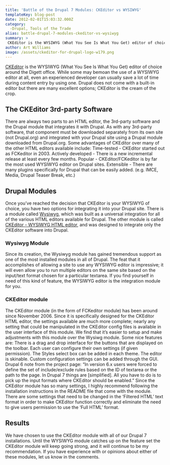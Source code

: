 ```yaml
---
title: 'Battle of the Drupal 7 Modules: CKEditor vs WYSIWYG'
templateKey: blog-post
date: 2012-02-01T15:03:32.000Z
category: 
  -Drupal, Tools of the Trade
alias: battle-drupal-7-modules-ckeditor-vs-wysiwyg
summary: > 
 CKEditor is the WYSIWYG (What You See Is What You Get) editor of choice around the Digett office. While some may bemoan the use of a WYSIWYG editor at all, even an experienced developer can usually save a lot of time during content entry by using one. Drupal does not come with a built-in editor but there are many excellent options; CKEditor is the cream of the crop.
author: Art Williams
image: /assets/ckeditor-for-drupal-logo-w179.png
---
```


[CKEditor](http://ckeditor.com/) is the WYSIWYG (What You See Is What You Get) editor of choice around the Digett office. While some may bemoan the use of a WYSIWYG editor at all, even an experienced developer can usually save a lot of time during content entry by using one. Drupal does not come with a built-in editor but there are many excellent options; CKEditor is the cream of the crop.

The CKEditor 3rd-party Software
-------------------------------

There are always two parts to an HTML editor, the 3rd-party software and the Drupal module that integrates it with Drupal. As with any 3rd-party software, that component must be downloaded separately from its own site (not Drupal.org) and integrated with your Drupal site using a Drupal module downloaded from Drupal.org. Some advantages of CKEditor over many of the other HTML editors available include: Time-tested - CKEditor started out as FCKeditor in 2003. Actively developed - There is a new incremental release at least every few months. Popular - CKEditor/FCKeditor is by far the most used WYSIWYG editor on Drupal sites. Extensible - There are many plugins specifically for Drupal that can be easily added. (e.g. IMCE, Media, Drupal Teaser Break, etc.)

Drupal Modules
--------------

Once you’ve reached the decision that CKEditor is your WYSIWYG of choice, you have two options for integrating it into your Drupal site. There is a module called [Wysiwyg](https://www.drupal.org/project/wysiwyg), which was built as a universal integration for all of the various HTML editors available for Drupal. The other module is called [CKEditor - WYSIWYG HTML editor](https://www.drupal.org/project/ckeditor), and was designed to integrate only the CKEditor software into Drupal.

### Wysiwyg Module

Since its creation, the Wysiwyg module has gained tremendous support as one of the most installed modules in all of Drupal. The feat that it accomplishes of allowing a site to use any WYSIWYG editor is impressive; it will even allow you to run multiple editors on the same site based on the input/text format chosen for a particular textarea. If you find yourself in need of this kind of feature, the WYSIWYG editor is the integration module for you.

### CKEditor module

The CKEditor module (in the form of FCKeditor module) has been around since November 2006. Since it is specifically designed for the CKEditor HTML editor, the settings available are much more complete; nearly any setting that could be manipulated in the CKEditor config files is available in the user interface of this module. We find that it’s easier to setup and make adjustments with this module over the Wysiwg module. Some nice features are: There is a drag and drop interface for the buttons that are displayed on the toolbar. Each user can configure their own settings (if given permission). The Styles select box can be added in each theme. The editor is skinable. Custom configuration settings can be added through the GUI. Drupal 6 note from the project page: “In version 6.x users were forced to define the set of include/exclude rules based on the ID of textarea or the path to the page. In Drupal 7 things are \[simplified\]. All you have to do is to pick up the input formats where CKEditor should be enabled.” Since the CKEditor module has so many settings, I highly recommend following the installation instructions in the README file that come with the module. There are some settings that need to be changed in the ‘Filtered HTML’ text format in order to make CKEditor function correctly and eliminate the need to give users permission to use the ‘Full HTML’ format.

Results
-------

We have chosen to use the CKEditor module with all of our Drupal 7 installations. Until the WYSIWYG module catches up on the feature set the CKEditor module will keep going strong, and it will continue to be my recommendation. If you have experience with or opinions about either of these modules, let us know in the comments.